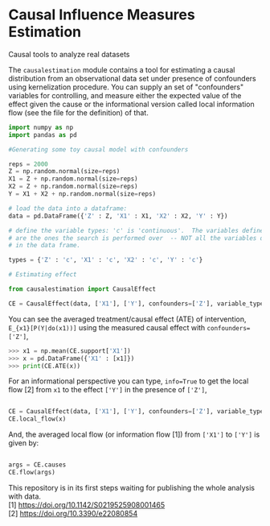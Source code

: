 # Causal Influence Measures Estimation
Causal tools to analyze real datasets 

The `causalestimation` module contains a tool for estimating a causal distribution from an observational data set under presence of confounders using kernelization procedure. You can supply an set of "confounders" variables for controlling, and measure either the expected value of the effect given the cause or the informational version called local information flow (see the file for the definition) of that.

```python
import numpy as np
import pandas as pd

#Generating some toy causal model with confounders 

reps = 2000
Z = np.random.normal(size=reps)
X1 = Z + np.random.normal(size=reps)
X2 = Z + np.random.normal(size=reps)
Y = X1 + X2 + np.random.normal(size=reps)

# load the data into a dataframe:
data = pd.DataFrame({'Z' : Z, 'X1' : X1, 'X2' : X2, 'Y' : Y})

# define the variable types: 'c' is 'continuous'.  The variables defined here
# are the ones the search is performed over  -- NOT all the variables defined
# in the data frame.

types = {'Z' : 'c', 'X1' : 'c', 'X2' : 'c', 'Y' : 'c'}

# Estimating effect

from causalestimation import CausalEffect

CE = CausalEffect(data, ['X1'], ['Y'], confounders=['Z'], variable_types=types)
```

You can see the averaged treatment/causal effect (ATE) of intervention, `E_{x1}[P(Y|do(x1))]` using the measured causal effect with `confounders=['Z']`,
```python
>>> x1 = np.mean(CE.support['X1'])
>>> x = pd.DataFrame({'X1' : [x1]})
>>> print(CE.ATE(x))
```

For an informational perspective you can type, `info=True` to get the local flow [2] from `x1` to the effect `['Y']` in the presence of `['Z']`,
```python

CE = CausalEffect(data, ['X1'], ['Y'], confounders=['Z'], variable_types=types, info=True)
CE.local_flow(x)
```
And, the averaged local flow (or information flow [1]) from `['X1']` to `['Y']` is given by:
```python

args = CE.causes
CE.flow(args)
```

This repository is in its first steps waiting for publishing the whole analysis with data.\
[1] https://doi.org/10.1142/S0219525908001465 \
[2] https://doi.org/10.3390/e22080854
